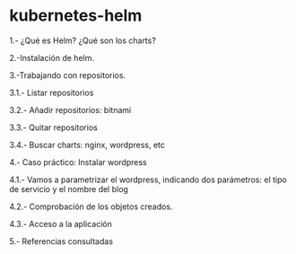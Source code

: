 # kubernetes-helm

1.- ¿Qué es Helm? ¿Qué son los charts?

2.-Instalación de helm.

3.-Trabajando con repositorios.

3.1.- Listar repositorios

3.2.- Añadir repositorios: bitnami

3.3.- Quitar repositorios 

3.4.- Buscar charts: nginx, wordpress, etc

4.- Caso práctico: Instalar wordpress 

4.1.- Vamos a parametrizar el wordpress, indicando dos parámetros: el tipo de servicio y el nombre del blog

4.2.- Comprobación de los objetos creados.

4.3.- Acceso a la aplicación

5.- Referencias consultadas

